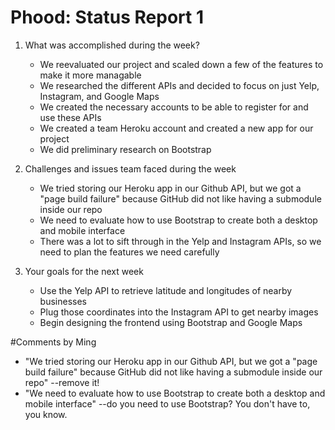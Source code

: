 # Phood: Status Report 1

1. What was accomplished during the week?

    - We reevaluated our project and scaled down a few of the features to make it more managable
    - We researched the different APIs and decided to focus on just Yelp, Instagram, and Google Maps
    - We created the necessary accounts to be able to register for and use these APIs
    - We created a team Heroku account and created a new app for our project
    - We did preliminary research on Bootstrap

2. Challenges and issues team faced during the week

    - We tried storing our Heroku app in our Github API, but we got a "page build failure" because GitHub did not like having a submodule inside our repo
    - We need to evaluate how to use Bootstrap to create both a desktop and mobile interface
    - There was a lot to sift through in the Yelp and Instagram APIs, so we need to plan the features we need carefully

3. Your goals for the next week

    - Use the Yelp API to retrieve latitude and longitudes of nearby businesses
    - Plug those coordinates into the Instagram API to get nearby images
    - Begin designing the frontend using Bootstrap and Google Maps
    
#Comments by Ming
* "We tried storing our Heroku app in our Github API, but we got a "page build failure" because GitHub did not like having a submodule inside our repo" --remove it!
* "We need to evaluate how to use Bootstrap to create both a desktop and mobile interface" --do you need to use Bootstrap? You don't have to, you know.
